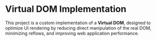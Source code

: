 # Virtual DOM Implementation

This project is a custom implementation of a **Virtual DOM**, designed to optimize UI rendering by reducing direct manipulation of the real DOM, minimizing reflows, and improving web application performance.
